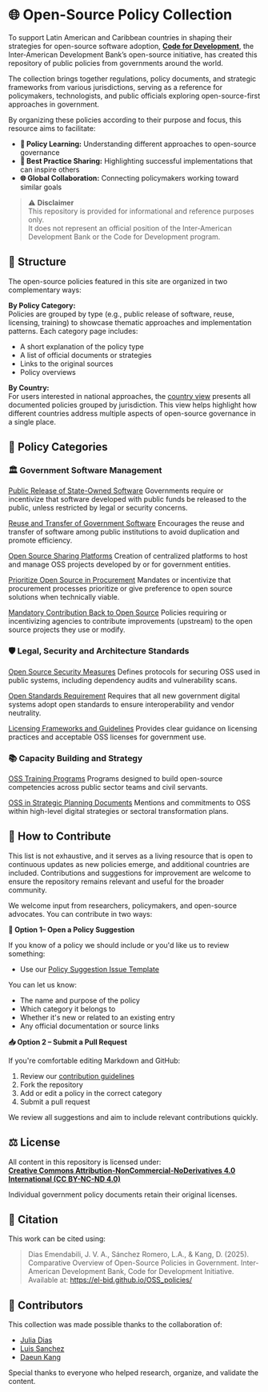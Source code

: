 # 🌐 Open-Source Policy Collection

To support Latin American and Caribbean countries in shaping their strategies for open-source software adoption, **[Code for Development](https://knowledge.iadb.org/en/code-development)**, the Inter-American Development Bank’s open-source initiative, has created this repository of public policies from governments around the world. 

The collection brings together regulations, policy documents, and strategic frameworks from various jurisdictions, serving as a reference for policymakers, technologists, and public officials exploring open-source-first approaches in government. 

By organizing these policies according to   their purpose and focus, this resource aims to facilitate: 

- **🧠 Policy Learning:** Understanding different approaches to open-source governance  
- **🌟 Best Practice Sharing:** Highlighting successful implementations that can inspire others 
- **🌐 Global Collaboration:** Connecting policymakers working toward similar goals  

> ⚠️ **Disclaimer**  
> This repository is provided for informational and reference purposes only.  
> It does not represent an official position of the Inter-American Development Bank or the Code for Development program.


## 🧭 Structure

The open-source policies featured in this site are organized in two complementary ways:

**By Policy Category:**  
  Policies are grouped by type (e.g., public release of software, reuse, licensing, training) to showcase thematic approaches and implementation patterns. Each category page includes:
  
  - A short explanation of the policy type  
  - A list of official documents or strategies  
  - Links to the original sources  
  - Policy overviews  

**By Country:**  
  For users interested in national approaches, the [country view](policies/complete-country-overview_en.md) presents all documented policies grouped by jurisdiction. This view helps highlight how different countries address multiple aspects of open-source governance in a single place.


## 📂 Policy Categories

### 🏛️ Government Software Management

[Public Release of State-Owned Software](policies/public-release-state-owned_en.md)
Governments require or incentivize that software developed with public funds be released to the public, unless restricted by legal or security concerns. 

[Reuse and Transfer of Government Software](policies/reuse-transfer-government-software_en.md)
Encourages the reuse and transfer of software among public institutions to avoid duplication and promote efficiency. 

[Open Source Sharing Platforms](policies/open-source-sharing-platforms_en.md)
Creation of centralized platforms to host and manage OSS projects developed by or for government entities.

[Prioritize Open Source in Procurement](policies/prioritize-open-source-procurement_en.md)
Mandates or incentivize that procurement processes prioritize or give preference to open source solutions when technically viable. 

[Mandatory Contribution Back to Open Source](policies/mandatory-contribution-back-oss_en.md)
Policies requiring or incentivizing agencies to contribute improvements (upstream) to the open source projects they use or modify. 

### 🛡️ Legal, Security and Architecture Standards

[Open Source Security Measures](policies/open-source-security-measures_en.md)
Defines protocols for securing OSS used in public systems, including dependency audits and vulnerability scans.

[Open Standards Requirement](policies/open-standards-requirement_en.md)
Requires that all new government digital systems adopt open standards to ensure interoperability and vendor neutrality.

[Licensing Frameworks and Guidelines](policies/licensing-frameworks-guidelines_en.md)
Provides clear guidance on licensing practices and acceptable OSS licenses for government use.

### 📚 Capacity Building and Strategy

[OSS Training Programs](policies/oss-training-programs_en.md)
Programs designed to build open-source competencies across public sector teams and civil servants. 

[OSS in Strategic Planning Documents](policies/oss-strategic-planning-documents_en.md)
Mentions and commitments to OSS within high-level digital strategies or sectoral transformation plans. 


## 🤝 How to Contribute

This list is not exhaustive, and it serves as a living resource that is open to continuous updates as new policies emerge, and additional countries are included. Contributions and suggestions for improvement are welcome to ensure the repository remains relevant and useful for the broader community.  

We welcome input from researchers, policymakers, and open-source advocates. You can contribute in two ways: 

**📝 Option 1– Open a Policy Suggestion**

If you know of a policy we should include or you'd like us to review something:

- Use our [Policy Suggestion Issue Template](https://github.com/EL-BID/OSS_policies/issues/new?assignees=&labels=contribution&template=policy-suggestion.yml&title=Suggestion%3A+%5BPolicy+Name%5D)

You can let us know:

- The name and purpose of the policy
- Which category it belongs to
- Whether it's new or related to an existing entry
- Any official documentation or source links

**📥 Option 2 – Submit a Pull Request**

If you're comfortable editing Markdown and GitHub:

1. Review our [contribution guidelines](contribution.md)
2. Fork the repository
3. Add or edit a policy in the correct category
4. Submit a pull request

We review all suggestions and aim to include relevant contributions quickly.

## ⚖️ License

All content in this repository is licensed under:  
**[Creative Commons Attribution-NonCommercial-NoDerivatives 4.0 International (CC BY-NC-ND 4.0)](https://creativecommons.org/licenses/by-nc-nd/4.0/deed.en)**

Individual government policy documents retain their original licenses.

## 📄 Citation

This work can be cited using: 

>Dias Emendabili, J. V. A., Sánchez Romero, L.A., & Kang, D. (2025). Comparative Overview of Open-Source Policies in Government. Inter-American Development Bank, Code for Development Initiative. Available at: <https://el-bid.github.io/OSS_policies/> 


## 👥 Contributors

This collection was made possible thanks to the collaboration of:

- [Julia Dias ](https://github.com/Juliavieiradeandradedias)  
- [Luis Sanchez](https://github.com/lasr21)  
- [Daeun Kang](https://github.com/daeunkangg) 

Special thanks to everyone who helped research, organize, and validate the content.